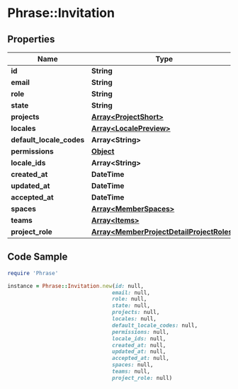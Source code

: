 # Phrase::Invitation

## Properties

Name | Type | Description | Notes
------------ | ------------- | ------------- | -------------
**id** | **String** |  | [optional] 
**email** | **String** |  | [optional] 
**role** | **String** |  | [optional] 
**state** | **String** |  | [optional] 
**projects** | [**Array&lt;ProjectShort&gt;**](ProjectShort.md) |  | [optional] 
**locales** | [**Array&lt;LocalePreview&gt;**](LocalePreview.md) |  | [optional] 
**default_locale_codes** | **Array&lt;String&gt;** |  | [optional] 
**permissions** | [**Object**](.md) |  | [optional] 
**locale_ids** | **Array&lt;String&gt;** |  | [optional] 
**created_at** | **DateTime** |  | [optional] 
**updated_at** | **DateTime** |  | [optional] 
**accepted_at** | **DateTime** |  | [optional] 
**spaces** | [**Array&lt;MemberSpaces&gt;**](MemberSpaces.md) |  | [optional] 
**teams** | [**Array&lt;Items&gt;**](Items.md) |  | [optional] 
**project_role** | [**Array&lt;MemberProjectDetailProjectRoles&gt;**](MemberProjectDetailProjectRoles.md) |  | [optional] 

## Code Sample

```ruby
require 'Phrase'

instance = Phrase::Invitation.new(id: null,
                                 email: null,
                                 role: null,
                                 state: null,
                                 projects: null,
                                 locales: null,
                                 default_locale_codes: null,
                                 permissions: null,
                                 locale_ids: null,
                                 created_at: null,
                                 updated_at: null,
                                 accepted_at: null,
                                 spaces: null,
                                 teams: null,
                                 project_role: null)
```


